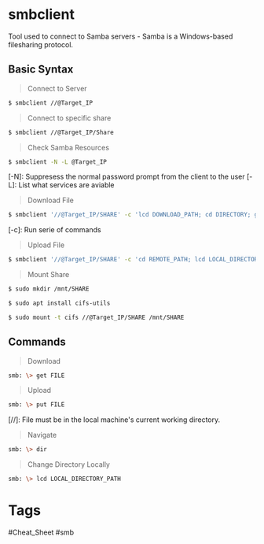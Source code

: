# smbclient
Tool used to connect to Samba servers - Samba is a Windows-based filesharing protocol.

## Basic Syntax
> Connect to Server
```bash
$ smbclient //@Target_IP
```

> Connect to specific share
```bash
$ smbclient //@Target_IP/Share
```

> Check Samba Resources
```bash
$ smbclient -N -L @Target_IP
```
[-N]: Suppresess the normal password prompt from the client to the user
[-L]: List what services are aviable

> Download File
```bash
$ smbclient '//@Target_IP/SHARE' -c 'lcd DOWNLOAD_PATH; cd DIRECTORY; get FILENAME'
```
[-c]: Run serie of commands

> Upload File
```bash
$ smbclient '//@Target_IP/SHARE' -c 'cd REMOTE_PATH; lcd LOCAL_DIRECTORY; put LOCAL_FILENAME'
```

> Mount Share
```bash
$ sudo mkdir /mnt/SHARE

$ sudo apt install cifs-utils

$ sudo mount -t cifs //@Target_IP/SHARE /mnt/SHARE
```

## Commands
> Download
```bash
smb: \> get FILE
```

> Upload
```bash
smb: \> put FILE 
```
[//]: File must be in the local machine's current working directory.

> Navigate
```bash
smb: \> dir
```

> Change Directory Locally
```bash
smb: \> lcd LOCAL_DIRECTORY_PATH
```


# Tags
#Cheat_Sheet #smb